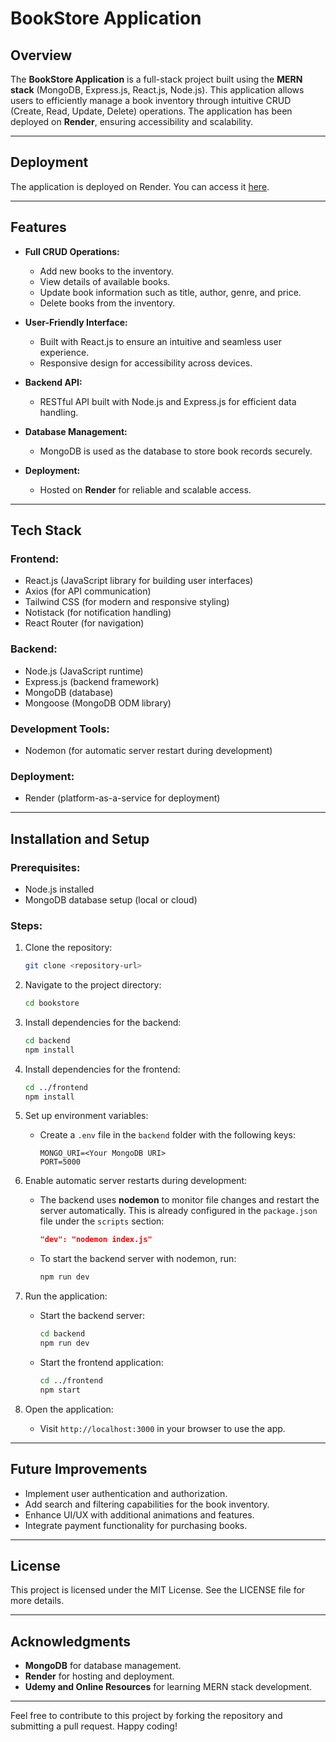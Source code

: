 # BookStore Application

## Overview
The **BookStore Application** is a full-stack project built using the **MERN stack** (MongoDB, Express.js, React.js, Node.js). This application allows users to efficiently manage a book inventory through intuitive CRUD (Create, Read, Update, Delete) operations. The application has been deployed on **Render**, ensuring accessibility and scalability.

---
## Deployment
The application is deployed on Render. You can access it [here](https://bookstore-vwcs.onrender.com/).

---
## Features
- **Full CRUD Operations:**
  - Add new books to the inventory.
  - View details of available books.
  - Update book information such as title, author, genre, and price.
  - Delete books from the inventory.

- **User-Friendly Interface:**
  - Built with React.js to ensure an intuitive and seamless user experience.
  - Responsive design for accessibility across devices.

- **Backend API:**
  - RESTful API built with Node.js and Express.js for efficient data handling.

- **Database Management:**
  - MongoDB is used as the database to store book records securely.

- **Deployment:**
  - Hosted on **Render** for reliable and scalable access.
---

## Tech Stack

### Frontend:
- React.js (JavaScript library for building user interfaces)
- Axios (for API communication)
- Tailwind CSS (for modern and responsive styling)
- Notistack (for notification handling)
- React Router (for navigation)

### Backend:
- Node.js (JavaScript runtime)
- Express.js (backend framework)
- MongoDB (database)
- Mongoose (MongoDB ODM library)

### Development Tools:
- Nodemon (for automatic server restart during development)

### Deployment:
- Render (platform-as-a-service for deployment)

---

## Installation and Setup

### Prerequisites:
- Node.js installed
- MongoDB database setup (local or cloud)

### Steps:

1. Clone the repository:
   ```bash
   git clone <repository-url>
   ```

2. Navigate to the project directory:
   ```bash
   cd bookstore
   ```

3. Install dependencies for the backend:
   ```bash
   cd backend
   npm install
   ```

4. Install dependencies for the frontend:
   ```bash
   cd ../frontend
   npm install
   ```

5. Set up environment variables:
   - Create a `.env` file in the `backend` folder with the following keys:
     ```env
     MONGO_URI=<Your MongoDB URI>
     PORT=5000
     ```

6. Enable automatic server restarts during development:
   - The backend uses **nodemon** to monitor file changes and restart the server automatically. This is already configured in the `package.json` file under the `scripts` section:
     ```json
     "dev": "nodemon index.js"
     ```
   - To start the backend server with nodemon, run:
     ```bash
     npm run dev
     ```

7. Run the application:
   - Start the backend server:
     ```bash
     cd backend
     npm run dev
     ```
   - Start the frontend application:
     ```bash
     cd ../frontend
     npm start
     ```

8. Open the application:
   - Visit `http://localhost:3000` in your browser to use the app.

---


## Future Improvements
- Implement user authentication and authorization.
- Add search and filtering capabilities for the book inventory.
- Enhance UI/UX with additional animations and features.
- Integrate payment functionality for purchasing books.

---

## License
This project is licensed under the MIT License. See the LICENSE file for more details.

---

## Acknowledgments
- **MongoDB** for database management.
- **Render** for hosting and deployment.
- **Udemy and Online Resources** for learning MERN stack development.

---

Feel free to contribute to this project by forking the repository and submitting a pull request. Happy coding!


